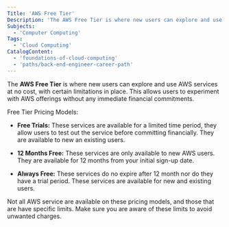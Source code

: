 ```yaml
---
Title: 'AWS Free Tier'
Description: 'The AWS Free Tier is where new users can explore and use AWS services at no cost.'
Subjects:
  - 'Computer Computing'
Tags:
  - 'Cloud Computing'
CatalogContent:
  - 'foundations-of-cloud-computing'
  - 'paths/back-end-engineer-career-path'
---
```

The **AWS Free Tier** is where new users can explore and use AWS services at no cost, with certain limitations in place. This allows users to experiment with AWS offerings without any immediate financial commitments.

Free Tier Pricing Models:

* **Free Trials:** These services are available for a limited time period, they allow users to test out the service before committing financially. They are available to new an existing users.

* **12 Months Free:** These services are only available to new AWS users. They are available for 12 months from your initial sign-up date.

* **Always Free:** These services do no expire after 12 month nor do they have a trial period. These services are available for new and existing users.

Not all AWS service are available on these pricing models, and those that are have specific limits. Make sure you are aware of these limits to avoid unwanted charges.

